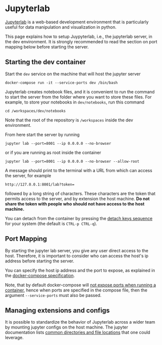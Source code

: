 # Jupyterlab

[Jupyterlab](https://jupyterlab.readthedocs.io/en/stable/index.html#) is a web-based development environment that is particularly useful for data manipulation and visualization in python.

This page explains how to setup Juypyterlab, i.e., the jupyterlab server, in the dev environment. It is strongly recommended to read the section on port mapping below before starting the server.

## Starting the dev container

Start the `dev` service on the machine that will host the jupyter server

`docker-compose run -it --service-ports dev /bin/bash`

Jupyterlab creates notebook files, and it is convenient to run the command to start the server from the folder where you want to store these files. For example, to store your notebooks in `dev/notebooks`, run this command

`cd /workspaces/dev/notebooks`

Note that the root of the repository is `/workspaces` inside the dev environment.

From here start the server by running

`jupyter lab --port=8001 --ip 0.0.0.0 --no-browser`

or if you are running as root inside the container

`jupyter lab --port=8001 --ip 0.0.0.0 --no-browser --allow-root`

A message should print to the terminal with a URL from which can access the server, for example

`http://127.0.0.1:8001/lab?token=`

followed by a long string of characters. These characters are the token that permits access to the server, and by extension the host machine. **Do not share the token with people who should not have access to the host machine.**

You can detach from the container by pressing the [detach keys sequence](https://docs.docker.com/engine/reference/commandline/attach/#options) for your system (the default is `CTRL-p CTRL-q`).

## Port Mapping

By starting the jupyter lab server, you give any user direct access to the host. Therefore, it is important to consider
who can access the host's ip address before starting the server.

You can specify the host ip address and the port to expose, as explained in the [docker-compose specification](https://docs.docker.com/compose/compose-file/#ports).

Note, that by default docker-compose will [not expose ports when running a container](https://docs.docker.com/engine/reference/commandline/compose_run/), hence when ports are specified in the compose file, then the argument `--service-ports` must also be passed.

## Managing extensions and configs

It is possible to standardize the behavior of Jupyterlab across a wider team by mounting jupyter configs on the host machine. The jupyter documentation lists [common directories and file locations](https://docs.jupyter.org/en/latest/use/jupyter-directories.html) that one could leverage.
